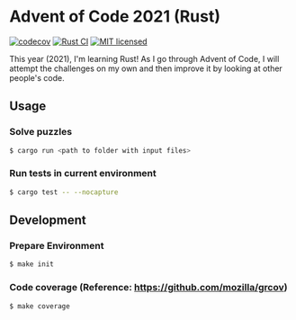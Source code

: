 # Advent of Code 2021 (Rust)

[![codecov](https://codecov.io/gh/davidlag0/advent-of-code-2021/branch/main/graph/badge.svg?token=YBGR2fclvo)](https://codecov.io/gh/davidlag0/advent-of-code-2021)
[![Rust CI](https://github.com/davidlag0/advent-of-code-2021/actions/workflows/rust.yml/badge.svg)](https://github.com/davidlag0/advent-of-code-2021/actions/workflows/rust.yml)
[![MIT licensed](https://img.shields.io/badge/license-MIT-blue.svg)](./LICENSE)

This year (2021), I'm learning Rust! As I go through Advent of Code, I will attempt the challenges on my own and then improve it by looking at other people's code.

## Usage

### Solve puzzles
```sh
$ cargo run <path to folder with input files>
```

### Run tests in current environment
```sh
$ cargo test -- --nocapture
```

## Development

### Prepare Environment
```sh
$ make init
```

### Code coverage (Reference: https://github.com/mozilla/grcov)
```sh
$ make coverage
```
